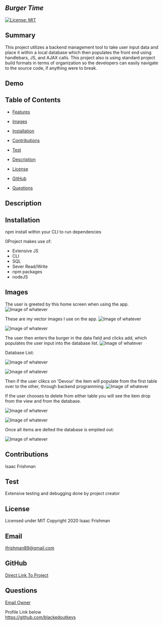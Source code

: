 
  
  ## *Burger Time*
  
  [![License: MIT](https://img.shields.io/badge/License-MIT-yellow.svg)](https://opensource.org/licenses/MIT)
  

  ## Summary

This project utilizes a backend management tool to take user input data and place it within a local database which then populates the front end using handlebars, JS, and AJAX calls. This project also is using standard project build formats in terms of organization so the developers can easily navigate to the source code, if anything were to break. 

## Demo


 ## Table of Contents

  * [Features](#Features) <br>

  * [Images](#Images) <br>

  * [Installation](#Installation) <br>

  * [Contributions](#Contributions) <br>

  * [Test](#Test) <br>

  * [Description](#Description) <br>

  * [License](#License) <br>

  * [GitHub](#Github) <br>

  * [Questions](#Questions) <br>


  ## Description
  


  ## Installation
  npm install within your CLI to run dependencies

  0Project makes use of:

  * Extensive JS
  * CLI 
  * SQL
  * Sever Read/Write
  * npm packages
  * nodeJS

  ## Images 

  The user is greeted by this home screen when using the app.
![Image of whatever](https://github.com/blackedoutkeys/Eat-A-Burger/blob/main/public/assets/img/homescreen.png)

These are my vector images I use on the app.
![Image of whatever](https://github.com/blackedoutkeys/Eat-A-Burger/blob/main/public/assets/img/tinyburger.png)

![Image of whatever](https://github.com/blackedoutkeys/Eat-A-Burger/blob/main/public/assets/img/cuteburger.png)

The user then enters the burger in the data field and clicks add, which populates the user input into the database list.
![Image of whatever](https://github.com/blackedoutkeys/Eat-A-Burger/blob/main/public/assets/img/add.png)

Database List:

![Image of whatever](https://github.com/blackedoutkeys/Eat-A-Burger/blob/main/public/assets/img/tomenu.png)

![Image of whatever](https://github.com/blackedoutkeys/Eat-A-Burger/blob/main/public/assets/img/databaselist.png)

Then if the user clikcs on 'Devour' the item will populate from the first table over to the other, through backend programming.
![Image of whatever](https://github.com/blackedoutkeys/Eat-A-Burger/blob/main/public/assets/img/todevoured.png)

If the user chooses to delete from either table you will see the item drop from the view and from the database.

![Image of whatever](https://github.com/blackedoutkeys/Eat-A-Burger/blob/main/public/assets/img/deletetion.png)

![Image of whatever](https://github.com/blackedoutkeys/Eat-A-Burger/blob/main/public/assets/img/deletetion2.png)

Once all items are delted the database is emptied out:

![Image of whatever](https://github.com/blackedoutkeys/Eat-A-Burger/blob/main/public/assets/img/emptieddb.png)


 
  ## Contributions
  Isaac Frishman

  ## Test
  Extensive testing and debugging done by project creator

  ## License
  Licensed under MIT
  Copyright 2020 Isaac Frishman


  ## Email
  ifrishman89@gmail.com

  ## GitHub
  [Direct Link To Project](https://github.com/emkaygru/Eat-A-Burger) <br>

  ## Questions 

  [Email Owner](ifrishman89@gmail.com)


  Profile Link below <br>
  https://github.com/blackedoutkeys <br>
